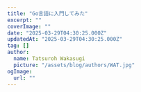 ```yaml
---
title: "Go言語に入門してみた"
excerpt: ""
coverImage: ""
date: "2025-03-29T04:30:25.000Z"
updatedAt: "2025-03-29T04:30:25.000Z"
tag: []
author:
  name: Tatsuroh Wakasugi
  picture: "/assets/blog/authors/WAT.jpg"
ogImage:
  url: ""
---
```

